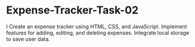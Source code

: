 # Expense-Tracker-Task-02
I Create an expense tracker using HTML, CSS, and
JavaScript. Implement features for adding, editing, and
deleting expenses. Integrate local storage to save user data.
